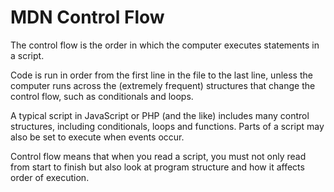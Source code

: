 # MDN Control Flow

The control flow is the order in which the computer executes statements in a script.

Code is run in order from the first line in the file to the last line, unless the computer runs across the (extremely frequent) structures that change the control flow, such as conditionals and loops.

A typical script in JavaScript or PHP (and the like) includes many control structures, including conditionals, loops and functions. Parts of a script may also be set to execute when events occur.

Control flow means that when you read a script, you must not only read from start to finish but also look at program structure and how it affects order of execution.

